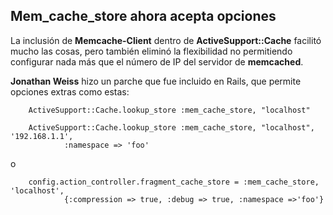 <!-- -*- mode: markdown; coding: utf-8; -*- -->

## Mem\_cache\_store ahora acepta opciones

La inclusión de **Memcache-Client** dentro de **ActiveSupport::Cache** facilitó mucho las cosas, pero también eliminó la flexibilidad no permitiendo configurar nada más que el número de IP del servidor de **memcached**.

**Jonathan Weiss** hizo un parche que fue incluido en Rails, que permite opciones extras como estas:

        ActiveSupport::Cache.lookup_store :mem_cache_store, "localhost"

        ActiveSupport::Cache.lookup_store :mem_cache_store, "localhost", '192.168.1.1',
                :namespace => 'foo'

o

        config.action_controller.fragment_cache_store = :mem_cache_store, 'localhost',
                {:compression => true, :debug => true, :namespace =>'foo'}
